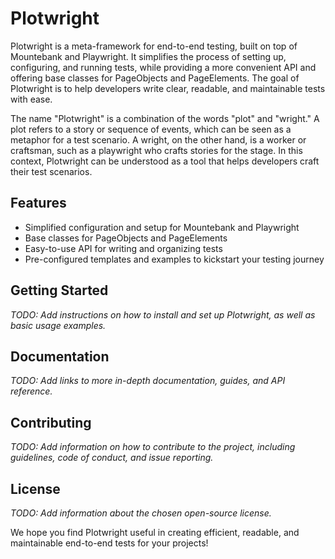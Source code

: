 # Plotwright

Plotwright is a meta-framework for end-to-end testing, built on top of Mountebank and Playwright. It simplifies the process of setting up, configuring, and running tests, while providing a more convenient API and offering base classes for PageObjects and PageElements. The goal of Plotwright is to help developers write clear, readable, and maintainable tests with ease.

The name "Plotwright" is a combination of the words "plot" and "wright." A plot refers to a story or sequence of events, which can be seen as a metaphor for a test scenario. A wright, on the other hand, is a worker or craftsman, such as a playwright who crafts stories for the stage. In this context, Plotwright can be understood as a tool that helps developers craft their test scenarios.

## Features

- Simplified configuration and setup for Mountebank and Playwright
- Base classes for PageObjects and PageElements
- Easy-to-use API for writing and organizing tests
- Pre-configured templates and examples to kickstart your testing journey

## Getting Started

_TODO: Add instructions on how to install and set up Plotwright, as well as basic usage examples._

## Documentation

_TODO: Add links to more in-depth documentation, guides, and API reference._

## Contributing

_TODO: Add information on how to contribute to the project, including guidelines, code of conduct, and issue reporting._

## License

_TODO: Add information about the chosen open-source license._

We hope you find Plotwright useful in creating efficient, readable, and maintainable end-to-end tests for your projects!
